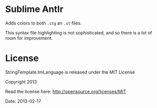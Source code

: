 # Sublime Antlr

Adds colors to both `.stg` an `.st` files.

This syntax file highlighting is not sophisticated, and so there is a lot of
room for improvement.

# License

StringTemplate.tmLanguage is released under the MIT License

Copyright 2013

Read the license here: http://opensource.org/licenses/MIT

Date: 2013-02-17
